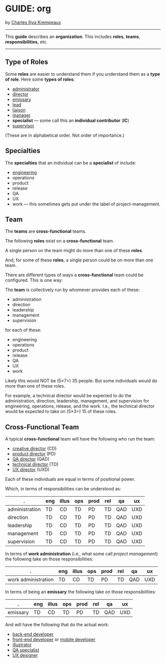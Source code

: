# GUIDE: org

by [Charles Iliya Krempeaux](http://changelog.ca/)

---

This **guide** describes an **organization**.
This includes **roles**, **teams**, **responsibilities**, etc.

---

## Type of Roles

Some **roles** are easier to understand them if you understand them as a **type of role**.
Here some **types of roles**:

* [administrator](role/administrator/README.md)
* [director](role/director/README.md)
* [emissary](role/emissary/README.md)
* [lead](role/lead/README.md)
* [liaison](role/liaison/README.md)
* [manager](role/manager/README.md)
* **specialist** — some call this an **individual contributor** (**IC**)
* [supervisor](role/supervisor/README.md)

(These are in alphabetical order. Not order of importance.)

## Specialties

The **specialties** that an individual can be a **specialist** of include:

* [engineering](specialty/engineering/README.md)
* operations
* product
* release
* QA
* UX
* work — this sometimes gets put under the label of project-management.

## Team

The **teams** are **cross-functional** teams.

The following **roles** exist on a **cross-functional** team.

A single person on the team might do more than one of these **roles**.

And, for some of these **roles**, a single person could be on more than one team.

There are different types of ways a **cross-functional** team could be configured.
This is one way:

The **team** is collectively run by whomever provides each of these:

* administration
* direction
* leadership
* management
* supervision

for each of these:

* engineering
* operations
* product
* release
* QA
* UX
* work

Likely this would NOT be (5×7=) 35 people.
But some individuals would do more than one of these roles.

For example, a technical director would be expected to do the administration, direction, leadership, management, and supervision for engineering, operations, release, and the work. I.e., the technical director would be expected to take on (5×3=) 15 of these roles.

## Cross-Functional Team

A typical **cross-functional** team will have the following who run the team:

* [creative director](role/creative_director/README.md) (CD)
* [product director](role/product_director/README.md) (PD)
* [QA director](role/qa_director/README.md) (QAD)
* [technical director](role/technical_director/README.md) (TD)
* [UX director](role/ux_director/README.md) (UXD)

Each of these individuals are equal in terms of positional power.

Which, in terms of responsibilities can be understood as:

| .              | eng | illus | ops | prod | rel | qa  | ux  |
|----------------|-----|-------|-----|------|-----|-----|-----|
| administration | TD  | CD    | TD  | PD   | TD  | QAD | UXD |
| direction      | TD  | CD    | TD  | PD   | TD  | QAD | UXD |
| leadership     | TD  | CD    | TD  | PD   | TD  | QAD | UXD |
| management     | TD  | CD    | TD  | PD   | TD  | QAD | UXD |
| supervision    | TD  | CD    | TD  | PD   | TD  | QAD | UXD |

In terms of **work administration** (i.e., what some call _project management_) the following take on those responsibilities:

| .                   | eng | illus | ops | prod | rel | qa  | ux  | 
|---------------------|-----|-------|-----|------|-----|-----|-----|
| work administration | TD  | CD    | TD  | PD   | TD  | QAD | UXD |

In terms of being an **emissary** the following take on those responsibilities:

| .        | eng | illus | ops | prod | rel | qa  | ux  | 
|----------|-----|-------|-----|------|-----|-----|-----|
| emissary | TD  | CD    | TD  | PD   | TD  | QAD | UXD |


And will have the following that do the actual work:

* [back-end developer](role/back-end_developer/README.md)
* [front-end developer](role/front-end_developer/README.md) or [mobile developer](role/mobile_developer/README.md)
* [illustrator](role/illustrator/README.md)
* [QA specialist](role/qa_specialist/README.md)
* [UX designer](role/ux_designer/README.md)

